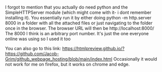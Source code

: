 I forgot to mention that you actually do need python and the SimpleHTTPServer module (which might come with it- i dont remember installing it). You essentially run it by either doing
python -m http.server 8000
in a folder with all the attached files or just navigating to the folder once in the browser. The browser URL will then be http://localhost:8000/
The 8000 I think is an arbitrary port number. It's just the one everyone online was using so I used it too

You can also go to this link: https://htmlpreview.github.io/?https://github.com/Jacob-Grim/github_webpage_hosting/blob/main/index.html
Occasionally it would not work for me on firefox, but it works on chrome and edge.
